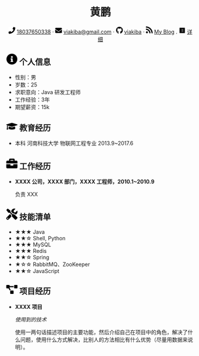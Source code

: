  <center>
     <h1>黄鹏</h1>
     <div>
         <span>
             <img src="images/assets/phone-solid.svg" width="18px"> 
             <a href="tel:18037650338">18037650338</a>
         </span>
         ·
         <span>
             <img src="images/assets/envelope-solid.svg" width="18px">
             <a href="mailto:viakiba@gmail.com">viakiba@gmail.com</a>
         </span>
         ·
         <span>
             <img src="images/assets/github-brands.svg" width="18px">
             <a href="https://github.com/viakiba">viakiba</a>
         </span>
         ·
         <span>
             <img src="images/assets/rss-solid.svg" width="18px">
             <a href="https://blog.viakiba.cn">My Blog</a>
         </span>
         .
         <span>
             <img src="images/assets/detail-fill.svg" width="18px">
             <a href="https://blog.viakiba.cn/about">详细</a>
         </span>
     </div>
 </center>

 ## <img src="images/assets/info-circle-solid.svg" width="30px"> 个人信息 

 - 性别：男
 - 岁数：25
 - 求职意向：Java 研发工程师
 - 工作经验：3年
 - 期望薪资：15k

## <img src="images/assets/graduation-cap-solid.svg" width="30px"> 教育经历

- 本科 河南科技大学 物联网工程专业 2013.9~2017.6

## <img src="images/assets/briefcase-solid.svg" width="30px"> 工作经历

- **XXXX 公司，XXXX 部门，XXXX 工程师，2010.1~2010.9**

   负责 XXX

## <img src="images/assets/tools-solid.svg" width="30px"> 技能清单

- ★★★ Java
- ★★☆ Shell, Python
- ★★★ MySQL
- ★★★ Redis
- ★★☆ Spring
- ★☆☆ RabbitMQ、ZooKeeper
- ★★☆ JavaScript


## <img src="images/assets/project-diagram-solid.svg" width="30px"> 项目经历

- **XXXX 项目**

  *使用到的技术*

  使用一两句话描述项目的主要功能，然后介绍自己在项目中的角色，解决了什么问题，使用什么方式解决，比别人的方法相比有什么优势（尽量用数据来说明）。

